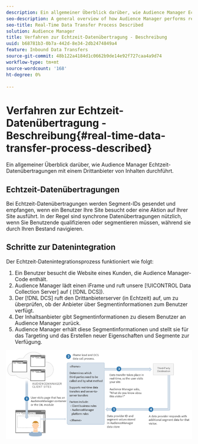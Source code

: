 ```yaml
---
description: Ein allgemeiner Überblick darüber, wie Audience Manager Echtzeit-Datenübertragungen mit einem Drittanbieter von Inhalten durchführt.
seo-description: A general overview of how Audience Manager performs real-time data transfers with a third-party content provider.
seo-title: Real-Time Data Transfer Process Described
solution: Audience Manager
title: Verfahren zur Echtzeit-Datenübertragung - Beschreibung
uuid: b68781b3-0b7a-442d-8e34-2db2474849a4
feature: Inbound Data Transfers
source-git-commit: 48b122a4184d1c0662b9de14e92f727caa4a9d74
workflow-type: tm+mt
source-wordcount: '168'
ht-degree: 0%

---
```



# Verfahren zur Echtzeit-Datenübertragung - Beschreibung{#real-time-data-transfer-process-described}

Ein allgemeiner Überblick darüber, wie Audience Manager Echtzeit-Datenübertragungen mit einem Drittanbieter von Inhalten durchführt.

<!-- real-time-data-transfer-explained.xml -->

## Echtzeit-Datenübertragungen

Bei Echtzeit-Datenübertragungen werden Segment-IDs gesendet und empfangen, wenn ein Benutzer Ihre Site besucht oder eine Aktion auf Ihrer Site ausführt. In der Regel sind synchrone Datenübertragungen nützlich, wenn Sie Benutzende qualifizieren oder segmentieren müssen, während sie durch Ihren Bestand navigieren.

## Schritte zur Datenintegration

Der Echtzeit-Datenintegrationsprozess funktioniert wie folgt:

1. Ein Benutzer besucht die Website eines Kunden, die Audience Manager-Code enthält.
1. Audience Manager lädt einen iFrame und ruft unsere [!UICONTROL Data Collection Server] auf ( [!DNL DCS]).
1. Der [!DNL DCS] ruft den Drittanbieterserver (in Echtzeit) auf, um zu überprüfen, ob der Anbieter über Segmentinformationen zum Benutzer verfügt.
1. Der Inhaltsanbieter gibt Segmentinformationen zu diesem Benutzer an Audience Manager zurück.
1. Audience Manager erhält diese Segmentinformationen und stellt sie für das Targeting und das Erstellen neuer Eigenschaften und Segmente zur Verfügung.

![](assets/rt_reduce70.png)